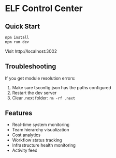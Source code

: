 # ELF Control Center

## Quick Start

```bash
npm install
npm run dev
```

Visit http://localhost:3002

## Troubleshooting

If you get module resolution errors:
1. Make sure tsconfig.json has the paths configured
2. Restart the dev server
3. Clear .next folder: `rm -rf .next`

## Features

- Real-time system monitoring
- Team hierarchy visualization
- Cost analytics
- Workflow status tracking
- Infrastructure health monitoring
- Activity feed

